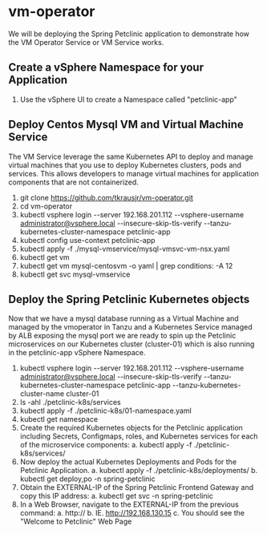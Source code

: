 # vm-operator
We will be deploying the Spring Petclinic application to demonstrate how the VM Operator Service or VM Service works.

## Create a vSphere Namespace for your Application
1. Use the vSphere UI to create a Namespace called "petclinic-app"

## Deploy Centos Mysql VM and Virtual Machine Service 
The VM Service leverage the same Kubernetes API to deploy and manage virtual machines that you use to deploy Kubernetes clusters, pods and services. This allows developers to manage virtual machines for application components that are not containerized. 

1. git clone https://github.com/tkrausjr/vm-operator.git
2. cd vm-operator
3. kubectl vsphere login --server 192.168.201.112 --vsphere-username administrator@vsphere.local --insecure-skip-tls-verify --tanzu-kubernetes-cluster-namespace petclinic-app
4. kubectl config use-context petclinic-app
4. kubectl apply -f ./mysql-vmservice/mysql-vmsvc-vm-nsx.yaml
5. kubectl get vm
6. kubectl get vm mysql-centosvm -o yaml | grep conditions: -A 12
7. kubectl get svc mysql-vmservice

## Deploy the Spring Petclinic Kubernetes objects
Now that we have a mysql database running as a Virtual Machine and managed by the
vmoperator in Tanzu and a Kubernetes Service managed by ALB exposing the mysql port we
are ready to spin up the Petclinic microservices on our Kubernetes cluster (cluster-01) which
is also running in the  petclinic-app vSphere Namespace.

1. kubectl vsphere login --server 192.168.201.112 --vsphere-username administrator@vsphere.local --insecure-skip-tls-verify --tanzu-kubernetes-cluster-namespace petclinic-app --tanzu-kubernetes-cluster-name cluster-01
2. ls -ahl ./petclinic-k8s/services
3. kubectl apply -f ./petclinic-k8s/01-namespace.yaml
4. kubectl get namespace
5. Create the required Kubernetes objects for the Petclinic application including Secrets, Configmaps, roles, and Kubernetes services for each of the microservice components: 
    a. kubectl apply -f ./petclinic-k8s/services/
6. Now deploy the actual Kubernetes Deployments and Pods for the Petclinic Application.
    a. kubectl apply -f ./petclinic-k8s/deployments/
    b. kubectl get deploy,po -n spring-petclinic
7. Obtain the EXTERNAL-IP of the Spring Petclinic Frontend Gateway and copy this IP address: 
    a. kubectl get svc -n spring-petclinic
8. In a Web Browser, navigate to the EXTERNAL-IP from the previous command:
    a. http://<EXTERNAL-IP>
    b. IE. http://192.168.130.15
    c. You should see the "Welcome to Petclinic" Web Page